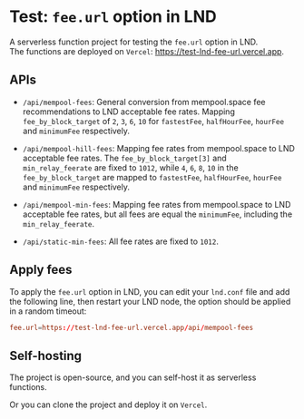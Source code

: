 # Test: `fee.url` option in LND

A serverless function project for testing the `fee.url` option in LND.  
The functions are deployed on `Vercel`: https://test-lnd-fee-url.vercel.app.

## APIs

- `/api/mempool-fees`: General conversion from mempool.space fee recommendations to LND acceptable fee rates. Mapping `fee_by_block_target` of `2`, `3`, `6`, `10` for `fastestFee`, `halfHourFee`, `hourFee` and `minimumFee` respectively. 

- `/api/mempool-hill-fees`: Mapping fee rates from mempool.space to LND acceptable fee rates. The `fee_by_block_target[3]` and `min_relay_feerate` are fixed to `1012`, while `4`, `6`, `8`, `10` in the `fee_by_block_target` are mapped to `fastestFee`, `halfHourFee`, `hourFee` and `minimumFee` respectively.

- `/api/mempool-min-fees`: Mapping fee rates from mempool.space to LND acceptable fee rates, but all fees are equal the `minimumFee`, including the `min_relay_feerate`.

- `/api/static-min-fees`: All fee rates are fixed to `1012`.

## Apply fees

To apply the `fee.url` option in LND, you can edit your `lnd.conf` file and add the following line, then restart your LND node, the option should be applied in a random timeout:

```conf
fee.url=https://test-lnd-fee-url.vercel.app/api/mempool-fees
```

## Self-hosting

The project is open-source, and you can self-host it as serverless functions.

Or you can clone the project and deploy it on `Vercel`.
